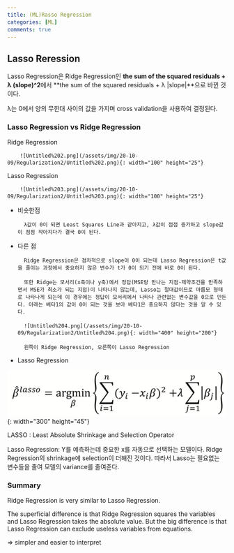 ```yaml
---
title: (ML)Rasso Regression
categories: [ML]
comments: true
---
```



## Lasso Reression

Lasso Regression은 Ridge Regression인 **the sum of the squared residuals + λ (slope)^2**에서 
**the sum of the squared residuals + λ |slope|**으로 바뀐 것이다.

λ는 0에서 양의 무한대 사이의 값을 가지며 cross validation을 사용하여 결정된다.

### Lasso Regression vs Ridge Regression
  Ridge Regression

        ![Untitled%202.png](/assets/img/20-10-09/Regularization2/Untitled%202.png){: width="100" height="25"}

  Lasso Regression

        ![Untitled%203.png](/assets/img/20-10-09/Regularization2/Untitled%203.png){: width="100" height="25"}


- 비슷한점

        λ값이 0이 되면 Least Squares Line과 같아지고, λ값이 점점 증가하고 slope값이 점점 작아지다가 결국 0이 된다.

- 다른 점

        Ridge Regression은 점차적으로 slope이 0이 되는데 Lasso Regression은 t값을 줄이는 과정에서 중요하지 않은 변수가 t가 0이 되기 전에 바로 0이 된다. 

        또한 Ridge는 모서리(x축이나 y축)에서 정답(MSE랑 만나는 지점-제약조건을 만족하면서 MSE가 최소가 되는 지점)이 나타나지 않는데, Lasso는 절대값이므로 마름모 형태로 나타나게 되는데 이 경우에는 정답이 모서리에서 나타나 관련없는 변수값을 0으로 만든다. 아래는 베타1의 값이 0이 되는 것을 보아 베타1은 중요하지 않다는 것을 알 수 있다.

        ![Untitled%204.png](/assets/img/20-10-09/Regularization2/Untitled%204.png){: width="400" height="200"}

        왼쪽이 Ridge Regression, 오른쪽이 Lasso Regression


- Lasso Regression

![Untitled%205.png](/assets/img/20-10-09/Regularization2/Untitled%205.png){: width="300" height="45"}

LASSO : Least Absolute Shrinkage and Selection Operator

Lasso Regression: Y를 예측하는데 중요한 x를 자동으로 선택하는 모델이다. Ridge Regression의 shrinkage에 selection이 더해진 것이다. 따라서 Lasso는 필요없는 변수들을 줄여 모델의 variance를 줄여준다.


### Summary

Ridge Regression is very similar to Lasso Regression. 

The superficial difference is that Ridge Regression squares the variables and Lasso Regression takes the absolute value. But the big difference is that Lasso Regression can exclude useless variables from equations. 

⇒ simpler and easier to interpret
